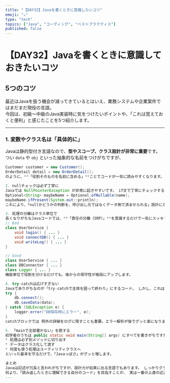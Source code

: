 ```yaml
---
title: "【DAY32】Javaを書くときに意識したいコツ"
emoji: "☕"
type: "tech"
topics: ["Java", "コーディング", "ベストプラクティス"]
published: false
---
```


# 【DAY32】Javaを書くときに意識しておきたいコツ 
## 5つのコツ

最近はJavaを扱う機会が減ってきているとはいえ、業務システムや企業案件ではまだまだ現役の言語。  
今回は、初級〜中級のJava実装時に気をつけたいポイントや、「これは覚えておくと便利」と感じたことを5つ紹介します。

---

### 1. 変数やクラス名は「具体的に」

Javaは静的型付き言語なので、**型やスコープ、クラス設計が非常に重要**です。  
つい `data` や `obj` といった抽象的な名前をつけがちですが、  
```java
Customer customer = new Customer();
OrderDetail detail = new OrderDetail();
のように、**「役割そのものを名前に含める」**ことでコードが一気に読みやすくなります。 また、DTO（データ転送用オブジェクト）やVO（値オブジェクト）も命名を意識するだけで、可読性が大幅に変わります。

2. nullチェックは必ず丁寧に
Javaでは NullPointerException が非常に起きやすいです。 if文で丁寧にチェックするのはもちろん、最近は Optional を使うことでnullの扱いを明示的にできます。
Optional<String> maybeName = Optional.ofNullable(name);
maybeName.ifPresent(System.out::println);
これにより、「nullかどうかの判断を、呼び出し元ではなくデータ側で済ませられる」設計になります。

3. 処理の分離はクラス単位で
長くなりがちなJavaコードでは、**「責任の分離（SRP）」**を意識するだけで一気にスッキリします。 たとえば、ユーザー認証処理・DB接続・ログ出力が1つのクラスにまとまっていると修正が困難になります。
// Bad
class UserService {
    void login() { ... }
    void connectDB() { ... }
    void writeLog() { ... }
}

// Good
class UserService { ... }
class DBConnector { ... }
class Logger { ... }
機能単位で役割を分けるだけでも、後からの保守性が格段にアップします。

4. try-catchは広げすぎない
Javaでありがちなのが「try-catchで全体を囲って終わり」にするコード。 しかし、これはエラーの原因を隠してしまう場合があります。 ポイントは、本当に例外が起きる部分だけをtryに入れること。
try {
    db.connect();
    db.saveData(data);
} catch (SQLException e) {
    logger.error("DB保存時にエラー", e);
}
catchブロックでは 例外の詳細をログに残すことも重要。エラー解析が後でグッと楽になります。

5. 「mainで全部書かない」を脱する
初学者のうちは public static void main(String[] args) にすべてを書きがちですが、 Javaの真価は「クラスとメソッドを分けて構造化できる」ことにあります。
* 処理は必ず別メソッドに切り出す 
* データはクラス化して渡す 
* 何度も使う処理はユーティリティクラスへ 
といった基本を守るだけで、「Javaっぽさ」がグッと増します。

まとめ
Javaは記述が冗長と言われがちですが、設計力が如実に出る言語でもあります。 しっかりクラス設計・メソッド分離・例外処理・命名を意識することで、 保守性・拡張性の高いコードに仕上がります。
何より、「読み返したときに理解できる自分のコード」を目指すことが、 実は一番の上達の近道かもしれません。
---
